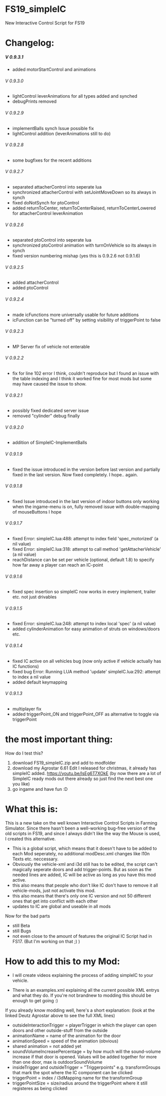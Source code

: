 # FS19_simpleIC
 New Interactive Control Script for FS19
 
# Changelog:
##### V 0.9.3.1
- added motorStartControl and animations
###### V 0.9.3.0
- lightControl leverAnimations for all types added and synched
- debugPrints removed 
###### V 0.9.2.9
- implementBalls synch Issue possible fix 
- lightControl addition (leverAnimations still to do)
###### V 0.9.2.8
- some bugfixes for the recent additions
###### V 0.9.2.7
- separated attacherControl into seperate lua
- synchronized attacherControl with setJointMoveDown so its always in synch
- fixed doNotSynch for ptoControl
- added returnToCenter, returnToCenterRaised, returnToCenterLowered for attacherControl leverAnimation
###### V 0.9.2.6 
- separated ptoControl into seperate lua
- synchronized ptoControl animation with turnOnVehicle so its always in synch
- fixed version numbering mishap (yes this is 0.9.2.6 not 0.9.1.6)
###### V 0.9.2.5
- added attacherControl 
- added ptoControl 
###### V 0.9.2.4 
- made icFunctions more universally usable for future additions
- icFunction can be "turned off" by setting visibility of triggerPoint to false 
###### V 0.9.2.3
- MP Server fix of vehicle not enterable
###### V 0.9.2.2
- fix for line 102 error I think, couldn't reproduce but I found an issue with the table indexing and I think it worked fine for most mods but some may have caused the issue to show.
###### V 0.9.2.1
- possibly fixed dedicated server issue 
- removed "cylinder" debug finally 
###### V 0.9.2.0
- addition of SimpleIC-ImplementBalls
###### V 0.9.1.9
- fixed the issue introduced in the version before last version and partially fixed in the last version. Now fixed completely. I hope.. again.
###### V 0.9.1.8
- fixed Issue introduced in the last version of indoor buttons only working when the ingame-menu is on, fully removed issue with double-mapping of mouseButtons I hope
###### V 0.9.1.7
- fixed Error: simpleIC.lua:488: attempt to index field 'spec_motorized' (a nil value)
- fixed Error: simpleIC.lua:318: attempt to call method 'getAttacherVehicle' (a nil value)
- reachDistance can be set per vehicle (optional, default 1.8) to specify how far away a player can reach an IC-point
###### V 0.9.1.6
- fixed spec insertion so simpleIC now works in every implement, trailer etc. not just drivables
###### V 0.9.1.5
- fixed Error: simpleIC.lua:248: attempt to index local 'spec' (a nil value)
- added cylinderAnimation for easy animation of struts on windows/doors etc.
###### V 0.9.1.4
- fixed IC active on all vehicles bug (now only active if vehicle actually has IC functions)
- fixed bug Error: Running LUA method 'update' simpleIC.lua:292: attempt to index a nil value
- added default keymapping
###### V 0.9.1.3
- multiplayer fix
- added triggerPoint_ON and triggerPoint_OFF as alternative to toggle via triggerPoint 
 
# the most important thing:
How do I test this?
1. download FS19_simpleIC.zip and add to modfolder
2. download my Agrostar 6.61 Edit I released for christmas, it already has simpleIC added. https://youtu.be/lsEg6T7XOkE
(by now there are a lot of SimpleIC ready mods out there already so just find the next best one you like)
3. go ingame and have fun :D 

# What this is:
This is a new take on the well known Interactive Control Scripts in Farming Simulator. Since there hasn't been a well-working bug-free version of the old scripts in FS19, and since I always didn't like the way the Mouse is used, I created this alternative.

- This is a global script, which means that it doesn't have to be added to each Mod seperately, no additional modDesc.xml changes like l10n Texts etc. neccessary.
- Obviously the vehicle-xml and i3d still has to be edited, the script can't magically seperate doors and add trigger-points. But as soon as the needed lines are added, IC will be active as long as you have this mod active.
- this also means that people who don't like IC don't have to remove it all vehicle-mods, just not activate this mod.
- this also means that there's only one IC version and not 50 different ones that get into conflict with each other 
- updates to IC are global and useable in all mods

Now for the bad parts
- still Beta
- still Bugs
- not even close to the amount of features the original IC Script had in FS17. (But I'm working on that ;) )

# How to add this to my Mod:
- I will create videos explaining the process of adding simpleIC to your vehicle. 

- There is an examples.xml explaining all the current possible XML entrys and what they do. If you're not brandnew to modding this should be enough to get going :) 

If you already know modding well, here's a short explanation:
(look at the linked Deutz Agrostar above to see the full XML lines)

- outsideInteractionTrigger = playerTrigger in which the player can open doors and other outside-stuff from the outside
- animationName = name of the animation for the door
- animationSpeed = speed of the animation (obvious) 
- shared animation = not added yet
- soundVolumeIncreasePercentage = by how much will the sound-volume increase if that door is opened. Values will be added together for more than one door, max is outdoorSoundVolume 
- insideTrigger and outsideTrigger = "Triggerpoints" e.g. transformGroups that mark the spot where the IC component can be clicked
- triggerPoint = index / i3dMapping name for the transformGroup
- triggerPointSize = size/radius around the triggerPoint where it still registeres as being clicked


